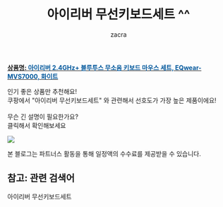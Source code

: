 ﻿---
layout: post
title:  "아이리버 무선키보드세트 ^^"
author: zacra
categories: [ 아이템 ]
tags: [아이리버 무선키보드세트]
image: https://static.coupangcdn.com/image/retail/images/2020/09/09/17/6/2ed3ab88-6694-477c-8575-ca94d21896f0.jpg 
description: "쿠팡에서 아이리버 무선키보드세트 관련 키워드로 가장 고객 선호도가 높은 제품이랍니다."
rating: 4.5
---

<a href="https://link.coupang.com/re/AFFSDP?lptag=AF8407795&pageKey=2082614045&itemId=3537769762&vendorItemId=71523762653&traceid=V0-153-97ad0944e4c149aa"><b>상품명: <font color='#01579B'>아이리버 2.4GHz+ 블루투스 무소음 키보드 마우스 세트, EQwear-MVS7000, 화이트</font></b></a>

인기 좋은 상품만 추천해요!<br/>
쿠팡에서 "아이리버 무선키보드세트" 와 관련해서 선호도가 가장 높은 제품이에요!<br/><br/>
무슨 긴 설명이 필요한가요?  
클릭해서 확인해보세요


<a href="https://link.coupang.com/re/AFFSDP?lptag=AF8407795&pageKey=2082614045&itemId=3537769762&vendorItemId=71523762653&traceid=V0-153-97ad0944e4c149aa"><img src="https://thumbnail10.coupangcdn.com/thumbnails/remote/q89/image/retail/images/2020/09/09/17/7/bc87cb6c-0cac-446c-95b4-b7c353c30d34.jpg"></a> 

본 블로그는 파트너스 활동을 통해 일정액의 수수료를 제공받을 수 있습니다.

## 참고: 관련 검색어    
아이리버 무선키보드세트